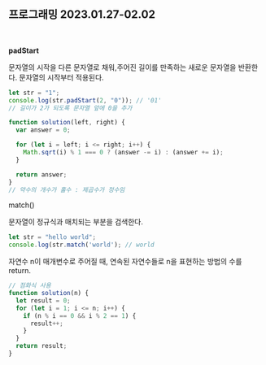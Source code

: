 ## 프로그래밍 2023.01.27-02.02

<br />

**padStart**

문자열의 시작을 다른 문자열로 채워,주어진 길이를 만족하는 새로운 문자열을 반환한다. 문자열의 시작부터 적용된다.

```jsx
let str = "1";
console.log(str.padStart(2, "0")); // '01'
// 길이가 2가 되도록 문자열 앞에 0을 추가
```

```jsx
function solution(left, right) {
  var answer = 0;

  for (let i = left; i <= right; i++) {
    Math.sqrt(i) % 1 === 0 ? (answer -= i) : (answer += i);
  }

  return answer;
}
// 약수의 개수가 홀수 : 제곱수가 정수임
```

match()

문자열이 정규식과 매치되는 부분을 검색한다.

```jsx
let str = "hello world";
console.log(str.match('world'); // world
```

자연수 n이 매개변수로 주어질 때, 연속된 자연수들로 n을 표현하는 방법의 수를 return.

```jsx
// 점화식 사용
function solution(n) {
  let result = 0;
  for (let i = 1; i <= n; i++) {
    if (n % i == 0 && i % 2 == 1) {
      result++;
    }
  }
  return result;
}
```
